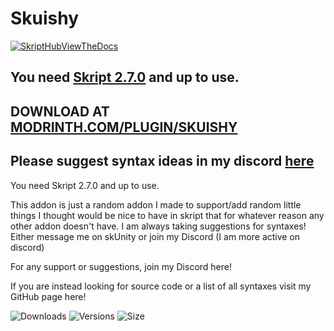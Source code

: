 # Skuishy

[![SkriptHubViewTheDocs](http://skripthub.net/static/addon/ViewTheDocsButton.png)](http://skripthub.net/docs/?addon=Skuishy)

## You need [Skript 2.7.0](https://github.com/SkriptLang/Skript) and up to use.

## DOWNLOAD AT [MODRINTH.COM/PLUGIN/SKUISHY](https://modrinth.com/plugin/skuishy)

## Please suggest syntax ideas in my discord [here](https://discord.gg/66DF7pMdnp)

You need Skript 2.7.0 and up to use.


This addon is just a random addon I made to support/add random little things I thought would be nice to have in skript that for whatever reason any other addon doesn't have. I am always taking suggestions for syntaxes! Either message me on skUnity or join my Discord (I am more active on discord)


For any support or suggestions, join my Discord here!

If you are instead looking for source code or a list of all syntaxes visit my GitHub page here!




![Downloads](https://img.shields.io/github/downloads/aabssmc/Skuishy/total) ![Versions](https://img.shields.io/github/v/release/aabssmc/Skuishy) ![Size](https://img.shields.io/github/repo-size/aabssmc/Skuishy)

